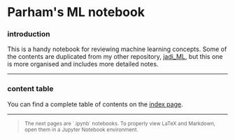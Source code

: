 # Parham's ML notebook


### introduction  
This is a handy notebook for reviewing machine learning concepts. Some of the contents are duplicated from my other repository, [jadi_ML](https://github.com/Parham-Mehrabi/Jadi_ML), but this one is more organised and includes more detailed notes.

---

### content table
You can find a complete table of contents on the [index page](./index.md).

---
<blockquote>
<small>The next pages are `.ipynb` notebooks. To properly view LaTeX and Markdown, open them in a Jupyter Notebook environment.
</small>
</blockquote>
